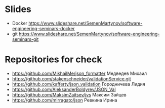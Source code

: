 # Slides

- Docker https://www.slideshare.net/SemenMartynov/software-engineering-seminars-docker
- git https://www.slideshare.net/SemenMartynov/software-engineering-seminars-git

# Repositories for check


- https://github.com/MikhailMe/json_formatter Медведев Михаил
- https://github.com/stakenschneider/validationService.git
- https://github.com/kafferty/json_validation Городничева Лидия
- https://github.com/AleksanderBoldyrev/JSON_Val
- https://github.com/MaksimZaitsev/jvs Максим Зайцев
- https://github.com/mirragato/json Ревкина Ирина
